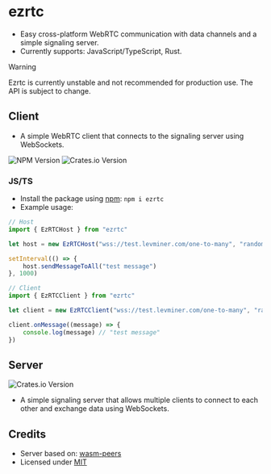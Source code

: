 # ezrtc

-   Easy cross-platform WebRTC communication with data channels and a simple signaling server.
-   Currently supports: JavaScript/TypeScript, Rust.

> [!WARNING]
> Ezrtc is currently unstable and not recommended for production use. The API is subject to change.

## Client

-   A simple WebRTC client that connects to the signaling server using WebSockets.

![NPM Version](<https://img.shields.io/npm/v/ezrtc?label=Client%20(npm)>)
![Crates.io Version](<https://img.shields.io/crates/v/ezrtc?label=Client%20(crates)>)

### JS/TS

-   Install the package using [npm](https://www.npmjs.com/package/ezrtc): `npm i ezrtc`
-   Example usage:

```js
// Host
import { EzRTCHost } from "ezrtc"

let host = new EzRTCHost("wss://test.levminer.com/one-to-many", "random_session_id")

setInterval(() => {
	host.sendMessageToAll("test message")
}, 1000)

// Client
import { EzRTCClient } from "ezrtc"

let client = new EzRTCClient("wss://test.levminer.com/one-to-many", "random_session_id")

client.onMessage((message) => {
	console.log(message) // "test message"
})
```

## Server

![Crates.io Version](<https://img.shields.io/crates/v/ezrtc-server?label=Server%20(Crates)>)

-   A simple signaling server that allows multiple clients to connect to each other and exchange data using WebSockets.

## Credits

-   Server based on: [wasm-peers](https://github.com/wasm-peers/wasm-peers)
-   Licensed under [MIT](https://github.com/levminer/ezrtc/blob/main/LICENSE.md)
